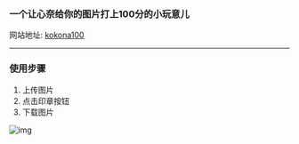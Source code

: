 ### 一个让心奈给你的图片打上100分的小玩意儿

网站地址: [kokona100](...)

----------------

### 使用步骤
1. 上传图片
2. 点击印章按钮
3. 下载图片

![img](https://pic1.imgdb.cn/item/634d46bf16f2c2beb14a38b8.png)
